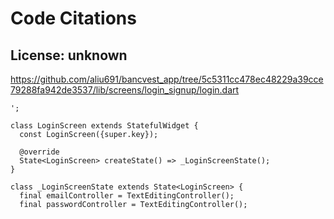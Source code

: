# Code Citations

## License: unknown
https://github.com/aliu691/bancvest_app/tree/5c5311cc478ec48229a39cce79288fa942de3537/lib/screens/login_signup/login.dart

```
';

class LoginScreen extends StatefulWidget {
  const LoginScreen({super.key});

  @override
  State<LoginScreen> createState() => _LoginScreenState();
}

class _LoginScreenState extends State<LoginScreen> {
  final emailController = TextEditingController();
  final passwordController = TextEditingController();
```

